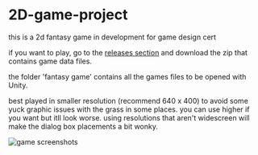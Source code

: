 # 2D-game-project 

this is a 2d fantasy game in development for game design cert

if you want to play, go to the [releases section](https://github.com/d3aths/2D-game-project/releases/tag/0.1) and download the zip that contains game data files.

the folder 'fantasy game' contains all the games files to be opened with Unity.

best played in smaller resolution (recommend 640 x 400) to avoid some yuck graphic issues with the grass in some places. you can use higher if you want but itll look worse. using resolutions that aren't widescreen will make the dialog box placements a bit wonky.



![game screenshots](https://i.imgur.com/0NDYiEh.jpg)

